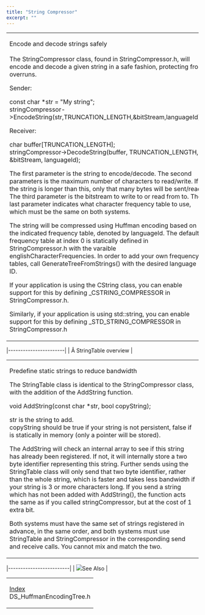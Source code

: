 ```yaml
---
title: "String Compressor"
excerpt: ""
---
```

<table>
<colgroup>
<col width="100%" />
</colgroup>
<tbody>
<tr class="odd">
<td align="left"><p><span class="RakNetBlueHeader">Encode and decode strings safely</span><br /><br /> The StringCompressor class, found in StringCompressor.h, will encode and decode a given string in a safe fashion, protecting from overruns.</p>
<p>Sender:</p>
<p>const char *str = &quot;My string&quot;;<br /> stringCompressor-&gt;EncodeString(str,TRUNCATION_LENGTH,&amp;bitStream,languageId);</p>
<p>Receiver:</p>
<p>char buffer[TRUNCATION_LENGTH];<br /> stringCompressor-&gt;DecodeString(buffer, TRUNCATION_LENGTH, &amp;bitStream, languageId);</p>
<p>The first parameter is the string to encode/decode. The second parameters is the maximum number of characters to read/write. If the string is longer than this, only that many bytes will be sent/read. The third parameter is the bitstream to write to or read from to. The last parameter indicates what character frequency table to use, which must be the same on both systems.</p>
<p>The string will be compressed using Huffman encoding based on the indicated frequency table, denoted by languageId. The default frequency table at index 0 is statically defined in StringCompressor.h with the varaible englishCharacterFrequencies. In order to add your own frequency tables, call GenerateTreeFromStrings() with the desired language ID.</p>
<p>If your application is using the CString class, you can enable support for this by defining _CSTRING_COMPRESSOR in StringCompressor.h.</p>
<p>Similarly, if your application is using std::string, you can enable support for this by defining _STD_STRING_COMPRESSOR in StringCompressor.h</p></td>
</tr>
</tbody>
</table>

|-----------------------|
| Â StringTable overview |

<table>
<colgroup>
<col width="100%" />
</colgroup>
<tbody>
<tr class="odd">
<td align="left"><p><span class="RakNetBlueHeader">Predefine static strings to reduce bandwidth</span><br /></p>
<p>The StringTable class is identical to the StringCompressor class, with the addition of the AddString function.</p>
<p>void AddString(const char *str, bool copyString);</p>
<p>str is the string to add.<br /> copyString should be true if your string is not persistent, false if is statically in memory (only a pointer will be stored).</p>
<p>The AddString will check an internal array to see if this string has already been registered. If not, it will internally store a two byte identifier representing this string. Further sends using the StringTable class will only send that two byte identifier, rather than the whole string, which is faster and takes less bandwidth if your string is 3 or more characters long. If you send a string which has not been added with AddString(), the function acts the same as if you called stringCompressor, but at the cost of 1 extra bit.</p>
<p>Both systems must have the same set of strings registered in advance, in the same order, and both systems must use StringTable and StringCompressor in the corresponding send and receive calls. You cannot mix and match the two.<br /></p></td>
</tr>
</tbody>
</table>

|-------------------------|
| ![](spacer.gif)See Also |

<table>
<colgroup>
<col width="100%" />
</colgroup>
<tbody>
<tr class="odd">
<td align="left"><p><a href="index.html">Index</a><br /> DS_HuffmanEncodingTree.h<br /></p></td>
</tr>
</tbody>
</table>